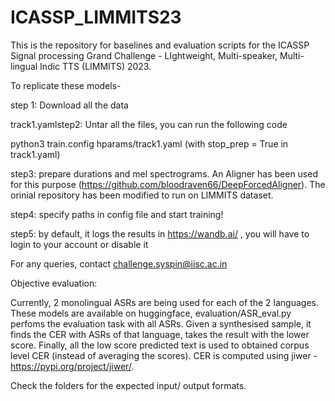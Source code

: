 # ICASSP_LIMMITS23
This is the repository for baselines and evaluation scripts for the ICASSP Signal processing Grand Challenge - LIghtweight, Multi-speaker, Multi-lingual Indic TTS (LIMMITS) 2023.

To replicate these models-

step 1:
Download all the data

track1.yamlstep2:
Untar all the files, you can run the following code

python3 train.config hparams/track1.yaml  (with stop_prep = True in track1.yaml)

step3:
prepare durations and mel spectrograms. An Aligner has been used for this purpose (https://github.com/bloodraven66/DeepForcedAligner). The orinial repository has been modified to run on LIMMITS dataset. 

step4:
specify paths in config file and start training!

step5:
by default, it logs the results in https://wandb.ai/ , you will have to login to your account or disable it


For any queries, contact challenge.syspin@iisc.ac.in

Objective evaluation:

Currently, 2 monolingual ASRs are being used for each of the 2 languages. These models are available on huggingface, evaluation/ASR_eval.py perfoms the evaluation task with all ASRs. Given a synthesised sample, it finds the CER with ASRs of that language, takes the result with the lower score. Finally, all the low score predicted text is used to obtained corpus level CER (instead of averaging the scores). CER is computed using jiwer - https://pypi.org/project/jiwer/.

Check the folders for the expected input/ output formats.

